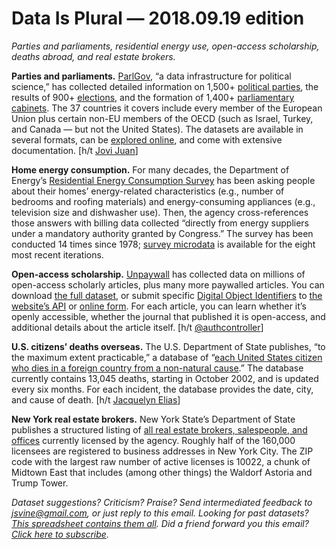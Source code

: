 Data Is Plural — 2018.09.19 edition
===================================

*Parties and parliaments, residential energy use, open-access scholarship, deaths abroad, and real estate brokers.*


__Parties and parliaments.__ [ParlGov](http://www.parlgov.org/), “a data infrastructure for political science,” has collected detailed information on 1,500+ [political parties](http://www.parlgov.org/data/table/view_party/), the results of 900+ [elections](http://www.parlgov.org/data/table/view_election/), and the formation of 1,400+ [parliamentary cabinets](http://www.parlgov.org/data/table/view_cabinet/). The 37 countries it covers include every member of the European Union plus certain non-EU members of the OECD (such as Israel, Turkey, and Canada — but not the United States). The datasets are available in several formats, can be [explored online](http://www.parlgov.org/explore/), and come with extensive documentation. [h/t [Jovi Juan](https://twitter.com/DaoOfJ)]


__Home energy consumption.__ For many decades, the Department of Energy’s [Residential Energy Consumption Survey](https://www.eia.gov/consumption/residential/) has been asking people about their homes’ energy-related characteristics (e.g., number of bedrooms and roofing materials) and energy-consuming appliances (e.g., television size and dishwasher use). Then, the agency cross-references those answers with billing data collected “directly from energy suppliers under a mandatory authority granted by Congress.” The survey has been conducted 14 times since 1978; [survey microdata](https://www.eia.gov/consumption/residential/data/2015/index.php?view=microdata) is available for the eight most recent iterations.


__Open-access scholarship.__ [Unpaywall](http://unpaywall.org/) has collected data on millions of open-access scholarly articles, plus many more paywalled articles. You can download [the full dataset](http://unpaywall.org/products/snapshot), or submit specific [Digital Object Identifiers](https://en.wikipedia.org/wiki/Digital_object_identifier) to [the website’s API](http://unpaywall.org/products/api) or [online form](http://unpaywall.org/products/simple-query-tool). For each article, you can learn whether it’s openly accessible, whether the journal that published it is open-access, and additional details about the article itself. [h/t [@authcontroller](https://twitter.com/authcontroller/status/1029919541860560896)]


__U.S. citizens’ deaths overseas.__ The U.S. Department of State publishes, “to the maximum extent practicable,” a database of “[each United States citizen who dies in a foreign country from a non-natural cause](https://travel.state.gov/content/travel/en/international-travel/while-abroad/death-abroad1/death-statistics.html).” The database currently contains 13,045 deaths, starting in October 2002, and is updated every six months. For each incident, the database provides the date, city, and cause of death. [h/t [Jacquelyn Elias](https://twitter.com/JacquieEli/status/1039884713933119493)]


__New York real estate brokers.__ New York State’s Department of State publishes a structured listing of [all real estate brokers, salespeople, and offices](https://data.ny.gov/Economic-Development/Active-Real-Estate-Salespersons-and-Brokers/yg7h-zjbf) currently licensed by the agency. Roughly half of the 160,000 licensees are registered to business addresses in New York City. The ZIP code with the largest raw number of active licenses is 10022, a chunk of Midtown East that includes (among other things) the Waldorf Astoria and Trump Tower.


*Dataset suggestions? Criticism? Praise? Send intermediated feedback to <jsvine@gmail.com>, or just reply to this email. Looking for past datasets? [This spreadsheet contains them all](https://docs.google.com/spreadsheets/d/1wZhPLMCHKJvwOkP4juclhjFgqIY8fQFMemwKL2c64vk). Did a friend forward you this email? [Click here to subscribe](https://tinyletter.com/data-is-plural).*